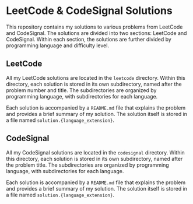 # LeetCode & CodeSignal Solutions

This repository contains my solutions to various problems from LeetCode and CodeSignal. The solutions are divided into two sections: LeetCode and CodeSignal. Within each section, the solutions are further divided by programming language and difficulty level.

## LeetCode
All my LeetCode solutions are located in the `leetcode` directory. Within this directory, each solution is stored in its own subdirectory, named after the problem number and title. The subdirectories are organized by programming language, with subdirectories for each language.

Each solution is accompanied by a `README.md` file that explains the problem and provides a brief summary of my solution. The solution itself is stored in a file named `solution.{language_extension}`.

## CodeSignal
All my CodeSignal solutions are located in the `codesignal` directory. Within this directory, each solution is stored in its own subdirectory, named after the problem title. The subdirectories are organized by programming language, with subdirectories for each language.

Each solution is accompanied by a `README.md` file that explains the problem and provides a brief summary of my solution. The solution itself is stored in a file named `solution.{language_extension}`.

